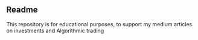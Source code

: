 ## Readme

This repository is for educational purposes, to support my medium articles on investments and Algorithmic trading

